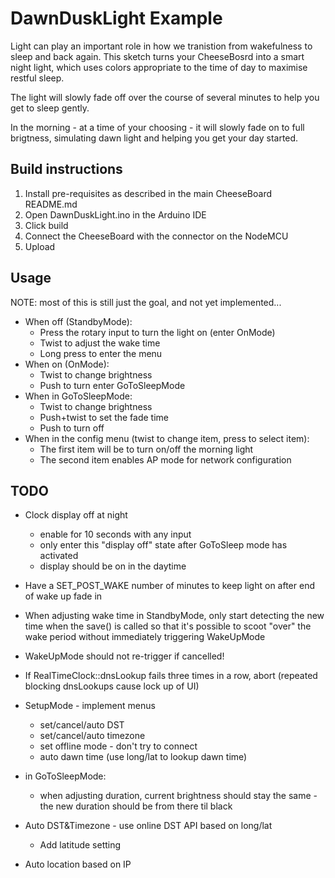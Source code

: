 # DawnDuskLight Example

Light can play an important role in how we tranistion from wakefulness to sleep and back again. This sketch turns your CheeseBosrd into a smart night light, which uses colors appropriate to the time of day to maximise restful sleep.  

The light will slowly fade off over the course of several minutes to help you get to sleep gently.  

In the morning - at a time of your choosing - it will slowly fade on to full brigtness, simulating dawn light and helping you get your day started.

## Build instructions

1. Install pre-requisites as described in the main CheeseBoard README.md
2. Open DawnDuskLight.ino in the Arduino IDE
3. Click build
4. Connect the CheeseBoard with the connector on the NodeMCU
5. Upload

## Usage

NOTE: most of this is still just the goal, and not yet implemented...

* When off (StandbyMode):
   * Press the rotary input to turn the light on (enter OnMode)
   * Twist to adjust the wake time
   * Long press to enter the menu
* When on (OnMode):
   * Twist to change brightness
   * Push to turn enter GoToSleepMode
* When in GoToSleepMode:
   * Twist to change brightness
   * Push+twist to set the fade time
   * Push to turn off
* When in the config menu (twist to change item, press to select item):
   * The first item will be to turn on/off the morning light
   * The second item enables AP mode for network configuration
   
## TODO

+ Clock display off at night
  - enable for 10 seconds with any input
  - only enter this "display off" state after GoToSleep mode has activated
  - display should be on in the daytime

+ Have a SET_POST_WAKE number of minutes to keep light on after end of wake up fade in

+ When adjusting wake time in StandbyMode, only start detecting the new time when the save() is called so that 
  it's possible to scoot "over" the wake period without immediately triggering WakeUpMode


+ WakeUpMode should not re-trigger if cancelled!

+ If RealTimeClock::dnsLookup fails three times in a row, abort (repeated blocking dnsLookups cause lock up of UI)

+ SetupMode - implement menus
  + set/cancel/auto DST
  + set/cancel/auto timezone
  + set offline mode - don't try to connect
  + auto dawn time (use long/lat to lookup dawn time)

+ in GoToSleepMode:
  + when adjusting duration, current brightness should stay the same - the new duration should be from there til black

+ Auto DST&Timezone - use online DST API based on long/lat
  - Add latitude setting

+ Auto location based on IP

